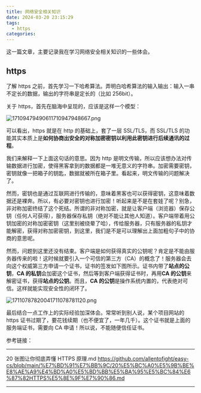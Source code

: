 ```yaml
---
title: 网络安全相关知识
date: 2024-03-20 23:15:29
tags:
  - https
categories:
---
```


这一篇文章，主要记录我在学习网络安全相关知识的一些体会。

## https

了解 https 之前，首先学习一下哈希算法。弄明白哈希算法的输入输出：输入一串不定长的数据，输出的字符串是定长的（比如 256bit）。

关于 https，首先在脑海中呈现的，应该是这样一个模型：

![17109479490611710947948667.png](https://cdn.jsdelivr.net/gh/li199-code/blog-imgs@main/17109479490611710947948667.png)

可以看出，https 就是在 http 的基础上，套了一层 SSL/TLS，而 SSL/TLS 的功能其实本质上是**如何协商出安全的对称加密密钥以利用此密钥进行后续通讯的过程**。

我们来解释一下上面这句话的意思。因为 http 是明文传输，所以应该想办法对传输数据进行加密，使得黑客拿到的数据都是一堆无意义的字符串。加密需要密钥，密钥就像一把箱子的钥匙，数据就被所在箱子里。看起来，明文传输的问题解决了。

然而，密钥也是通过互联网进行传输的，意味着黑客也可以获得密钥，这意味着数据还是裸奔。所以，有必要对密钥也进行加密！听起来是不是在套娃了呢？别急，非对称加密终结了这个死结。所谓的非对称加密，就是让客户端（浏览器）保存公钥（任何人可获得），服务器保存私钥（绝对不能让其他人知道）。客户端带着用公钥加密的对称加密密钥（这里别被绕晕了哈），传给服务器，只有服务器的私钥才能解密，获得对称加密密钥，到这里，我们是不是可以理解出上面加粗句子中的协商的意思呢。

然而，问题到这里还没有结束。客户端是如何获得真实的公钥呢？肯定是不能由服务器传来的啦！这时候就要引入一个可信的第三方（CA）的概念了！服务器会去向这个权威第三方申请一个证书，证书的签发如下图所示。证书内带了**站点的公钥**，**CA 的私钥**会加密这个证书，然后等到客户端获得证书时，再用**CA 的公钥**来解密证书，获得**站点的公钥**。而且，**CA 的公钥**是操作系统内置的，代表绝对可信。这样就能实现安全性的闭环了。

![17110787820041711078781120.png](https://cdn.jsdelivr.net/gh/li199-code/blog-imgs@main/17110787820041711078781120.png)

最后结合一点工作上的实际经验加深体会。常常听到别人说，某个项目网站的 https 证书过期了，要花钱续期（也不便宜了，一年几千）。这个证书就是上面的服务端证书，需要向 CA 申请！所以说，不能随便信任证书。

参考链接：

---

20 张图让你彻底弄懂 HTTPS 原理.md
https://github.com/allentofight/easy-cs/blob/main/%E7%BD%91%E7%BB%9C/20%E5%BC%A0%E5%9B%BE%E8%AE%A9%E4%BD%A0%E5%BD%BB%E5%BA%95%E5%BC%84%E6%87%82HTTPS%E5%8E%9F%E7%90%86.md

---
